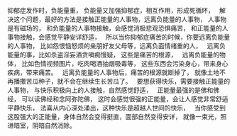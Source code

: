 抑郁症发作时，负能量重，
负能量又加强抑郁症，相互作用，形成死循环，
&nbsp;
解决这个问题，最好的方法是接触正能量的人事物，远离负能量的人事物，
人事物是有磁场的，
和负能量的人事物接触，会感觉消极悲观恐惧痛苦，
和正能量的人事物接触，会感觉平静安详舒适，
&nbsp;
所以当你抑郁症痛苦的时候，你要远离负能量的人事物，
比如怨恨恼怒烦的亲朋好友父母等，远离负面情绪重的人，
&nbsp;
远离负能量的事，比如杀盗淫妄酒贪嗔痴慢疑，
这些是痛苦的根源，
&nbsp;
远离负能量的物体，
比如色情视频图片，吃肉喝酒抽烟吸毒等，
这些东西会污染身心，带来身心疾病，带来痛苦。
&nbsp;
远离负能量的人事物后，痛苦的根源就断掉了，
就像土地不再播撒苦瓜种子，就不会在继续生长苦瓜了。
&nbsp;
要想获得快乐，需要接触正能量的人事物，
与快乐积极向上的人接触，自然感觉舒适，
&nbsp;
正能量最强的是佛和佛经，
可以读佛经和念阿弥陀佛，
这时会感觉很强的正能量，会让人感觉非常舒适平静快乐，
法喜从内心深处涌出，这种快乐是超越人世间的快乐，
&nbsp;
当你感受到这股强大的正能量，身体自然会变得挺直，面部自然变得安详，
就像一束光，照进暗室，阴暗自然消除。